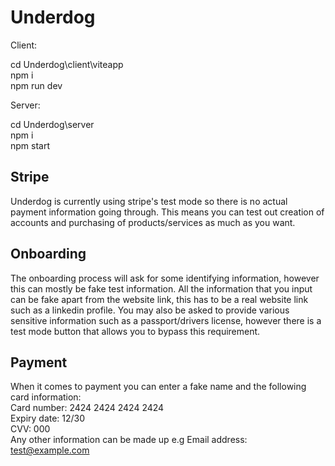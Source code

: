 # Underdog

Client:  

cd Underdog\client\viteapp  
npm i  
npm run dev  

Server:  

cd Underdog\server  
npm i  
npm start  

## Stripe

Underdog is currently using stripe's test mode so there is no actual payment information going through. This means you can test out creation of accounts and purchasing of products/services as much as you want.

## Onboarding
The onboarding process will ask for some identifying information, however this can mostly be fake test information. All the information that you input can be fake apart from the website link, this has to be a real website link such as a linkedin profile. You may also be asked to provide various sensitive information such as a passport/drivers license, however there is a test mode button that allows you to bypass this requirement.

## Payment
When it comes to payment you can enter a fake name and the following card information:  
Card number: 2424 2424 2424 2424  
Expiry date: 12/30  
CVV: 000  
Any other information can be made up e.g Email address: test@example.com
